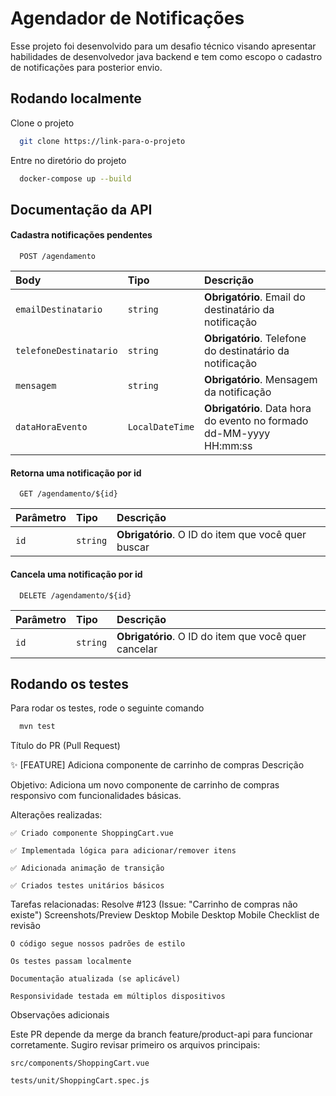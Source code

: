 
# Agendador de Notificações

Esse projeto foi desenvolvido para um desafio técnico visando apresentar habilidades de desenvolvedor java backend e tem como escopo o cadastro de notificações para posterior envio.

## Rodando localmente

Clone o projeto

```bash
  git clone https://link-para-o-projeto
```

Entre no diretório do projeto

```bash
  docker-compose up --build
```


## Documentação da API

#### Cadastra notificações pendentes

```http
  POST /agendamento
```

| Body   | Tipo       | Descrição                           |
| :---------- | :--------- | :---------------------------------- |
| `emailDestinatario` | `string` | **Obrigatório**. Email do destinatário da notificação |
| `telefoneDestinatario` | `string` | **Obrigatório**. Telefone do destinatário da notificação |
| `mensagem` | `string` | **Obrigatório**. Mensagem da notificação |
| `dataHoraEvento` | `LocalDateTime` | **Obrigatório**. Data hora do evento no formado dd-MM-yyyy HH:mm:ss |

#### Retorna uma notificação por id

```http
  GET /agendamento/${id}
```

| Parâmetro   | Tipo       | Descrição                                   |
| :---------- | :--------- | :------------------------------------------ |
| `id`      | `string` | **Obrigatório**. O ID do item que você quer buscar |

#### Cancela uma notificação por id

```http
  DELETE /agendamento/${id}
```

| Parâmetro   | Tipo       | Descrição                                   |
| :---------- | :--------- | :------------------------------------------ |
| `id`      | `string` | **Obrigatório**. O ID do item que você quer cancelar |


## Rodando os testes

Para rodar os testes, rode o seguinte comando

```bash
  mvn test
```




Título do PR (Pull Request)

✨ [FEATURE] Adiciona componente de carrinho de compras
Descrição

Objetivo:
Adiciona um novo componente de carrinho de compras responsivo com funcionalidades básicas.

Alterações realizadas:

    ✅ Criado componente ShoppingCart.vue

    ✅ Implementada lógica para adicionar/remover itens

    ✅ Adicionada animação de transição

    ✅ Criados testes unitários básicos

Tarefas relacionadas:
Resolve #123 (Issue: "Carrinho de compras não existe")
Screenshots/Preview
Desktop	Mobile
Desktop	Mobile
Checklist de revisão

    O código segue nossos padrões de estilo

    Os testes passam localmente

    Documentação atualizada (se aplicável)

    Responsividade testada em múltiplos dispositivos

Observações adicionais

Este PR depende da merge da branch feature/product-api para funcionar corretamente.
Sugiro revisar primeiro os arquivos principais:

    src/components/ShoppingCart.vue

    tests/unit/ShoppingCart.spec.js
